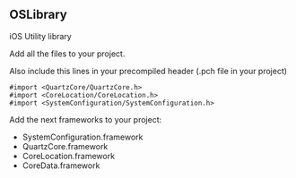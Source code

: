 OSLibrary
---------

iOS Utility library


Add all the files to your project.

Also include this lines in your precompiled header (.pch file in your project) 

    #import <QuartzCore/QuartzCore.h>
    #import <CoreLocation/CoreLocation.h>
    #import <SystemConfiguration/SystemConfiguration.h>

Add the next frameworks to your project:
  
* SystemConfiguration.framework
* QuartzCore.framework
* CoreLocation.framework
* CoreData.framework